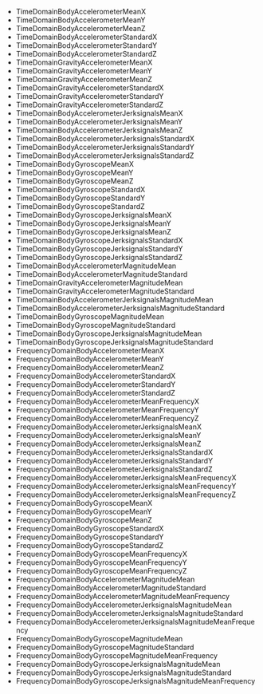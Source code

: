 + TimeDomainBodyAccelerometerMeanX
+ TimeDomainBodyAccelerometerMeanY
+ TimeDomainBodyAccelerometerMeanZ
+ TimeDomainBodyAccelerometerStandardX
+ TimeDomainBodyAccelerometerStandardY
+ TimeDomainBodyAccelerometerStandardZ
+ TimeDomainGravityAccelerometerMeanX
+ TimeDomainGravityAccelerometerMeanY
+ TimeDomainGravityAccelerometerMeanZ
+ TimeDomainGravityAccelerometerStandardX
+ TimeDomainGravityAccelerometerStandardY
+ TimeDomainGravityAccelerometerStandardZ
+ TimeDomainBodyAccelerometerJerksignalsMeanX
+ TimeDomainBodyAccelerometerJerksignalsMeanY
+ TimeDomainBodyAccelerometerJerksignalsMeanZ
+ TimeDomainBodyAccelerometerJerksignalsStandardX
+ TimeDomainBodyAccelerometerJerksignalsStandardY
+ TimeDomainBodyAccelerometerJerksignalsStandardZ
+ TimeDomainBodyGyroscopeMeanX
+ TimeDomainBodyGyroscopeMeanY
+ TimeDomainBodyGyroscopeMeanZ
+ TimeDomainBodyGyroscopeStandardX
+ TimeDomainBodyGyroscopeStandardY
+ TimeDomainBodyGyroscopeStandardZ
+ TimeDomainBodyGyroscopeJerksignalsMeanX
+ TimeDomainBodyGyroscopeJerksignalsMeanY
+ TimeDomainBodyGyroscopeJerksignalsMeanZ
+ TimeDomainBodyGyroscopeJerksignalsStandardX
+ TimeDomainBodyGyroscopeJerksignalsStandardY
+ TimeDomainBodyGyroscopeJerksignalsStandardZ
+ TimeDomainBodyAccelerometerMagnitudeMean
+ TimeDomainBodyAccelerometerMagnitudeStandard
+ TimeDomainGravityAccelerometerMagnitudeMean
+ TimeDomainGravityAccelerometerMagnitudeStandard
+ TimeDomainBodyAccelerometerJerksignalsMagnitudeMean
+ TimeDomainBodyAccelerometerJerksignalsMagnitudeStandard
+ TimeDomainBodyGyroscopeMagnitudeMean
+ TimeDomainBodyGyroscopeMagnitudeStandard
+ TimeDomainBodyGyroscopeJerksignalsMagnitudeMean
+ TimeDomainBodyGyroscopeJerksignalsMagnitudeStandard
+ FrequencyDomainBodyAccelerometerMeanX
+ FrequencyDomainBodyAccelerometerMeanY
+ FrequencyDomainBodyAccelerometerMeanZ
+ FrequencyDomainBodyAccelerometerStandardX
+ FrequencyDomainBodyAccelerometerStandardY
+ FrequencyDomainBodyAccelerometerStandardZ
+ FrequencyDomainBodyAccelerometerMeanFrequencyX
+ FrequencyDomainBodyAccelerometerMeanFrequencyY
+ FrequencyDomainBodyAccelerometerMeanFrequencyZ
+ FrequencyDomainBodyAccelerometerJerksignalsMeanX
+ FrequencyDomainBodyAccelerometerJerksignalsMeanY
+ FrequencyDomainBodyAccelerometerJerksignalsMeanZ
+ FrequencyDomainBodyAccelerometerJerksignalsStandardX
+ FrequencyDomainBodyAccelerometerJerksignalsStandardY
+ FrequencyDomainBodyAccelerometerJerksignalsStandardZ
+ FrequencyDomainBodyAccelerometerJerksignalsMeanFrequencyX
+ FrequencyDomainBodyAccelerometerJerksignalsMeanFrequencyY
+ FrequencyDomainBodyAccelerometerJerksignalsMeanFrequencyZ
+ FrequencyDomainBodyGyroscopeMeanX
+ FrequencyDomainBodyGyroscopeMeanY
+ FrequencyDomainBodyGyroscopeMeanZ
+ FrequencyDomainBodyGyroscopeStandardX
+ FrequencyDomainBodyGyroscopeStandardY
+ FrequencyDomainBodyGyroscopeStandardZ
+ FrequencyDomainBodyGyroscopeMeanFrequencyX
+ FrequencyDomainBodyGyroscopeMeanFrequencyY
+ FrequencyDomainBodyGyroscopeMeanFrequencyZ
+ FrequencyDomainBodyAccelerometerMagnitudeMean
+ FrequencyDomainBodyAccelerometerMagnitudeStandard
+ FrequencyDomainBodyAccelerometerMagnitudeMeanFrequency
+ FrequencyDomainBodyAccelerometerJerksignalsMagnitudeMean
+ FrequencyDomainBodyAccelerometerJerksignalsMagnitudeStandard
+ FrequencyDomainBodyAccelerometerJerksignalsMagnitudeMeanFrequency
+ FrequencyDomainBodyGyroscopeMagnitudeMean
+ FrequencyDomainBodyGyroscopeMagnitudeStandard
+ FrequencyDomainBodyGyroscopeMagnitudeMeanFrequency
+ FrequencyDomainBodyGyroscopeJerksignalsMagnitudeMean
+ FrequencyDomainBodyGyroscopeJerksignalsMagnitudeStandard
+ FrequencyDomainBodyGyroscopeJerksignalsMagnitudeMeanFrequency
